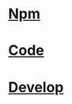 
# [Npm][Npm]
# [Code][Code]
# [Develop][Develop]




[Npm]:https://github.com/phamha98/hi/blob/master/ReactNative/Npm.md
[Code]:https://github.com/phamha98/hi/blob/master/ReactNative/Code.md
[Develop]:https://github.com/phamha98/hi/blob/master/ReactNative/Develop.md
